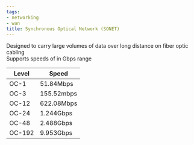 ```yaml
---
tags:
- networking
- wan
title: Synchronous Optical Network (SONET)
---
```


Designed to carry large volumes of data over long distance on fiber optic cabling  
Supports speeds of in Gbps range

| Level  | Speed      |
| ------ | ---------- |
| OC-1   | 51.84Mbps  |
| OC-3   | 155.52mbps |
| OC-12  | 622.08Mbps |
| OC-24  | 1.244Gbps  |
| OC-48  | 2.488Gbps  |
| OC-192 | 9.953Gbps  |